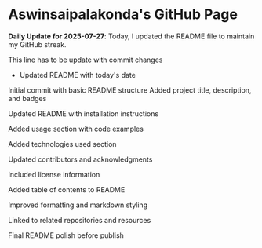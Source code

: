 # Aswinsaipalakonda's GitHub Page

**Daily Update for 2025-07-27**: Today, I updated the README file to maintain my GitHub streak.

This line has to be update with commit changes
 - Updated README with today's date

Initial commit with basic README structure
Added project title, description, and badges

Updated README with installation instructions

Added usage section with code examples

Added technologies used section

Updated contributors and acknowledgments

Included license information

Added table of contents to README

Improved formatting and markdown styling

Linked to related repositories and resources

Final README polish before publish


